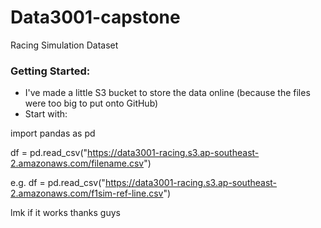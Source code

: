 # Data3001-capstone

Racing Simulation Dataset


### Getting Started: 
- I've made a little S3 bucket to store the data online (because the files were too big to put onto GitHub)
- Start with:

import pandas as pd

df = pd.read_csv("https://data3001-racing.s3.ap-southeast-2.amazonaws.com/filename.csv")

e.g. df = pd.read_csv("https://data3001-racing.s3.ap-southeast-2.amazonaws.com/f1sim-ref-line.csv")

lmk if it works thanks guys
